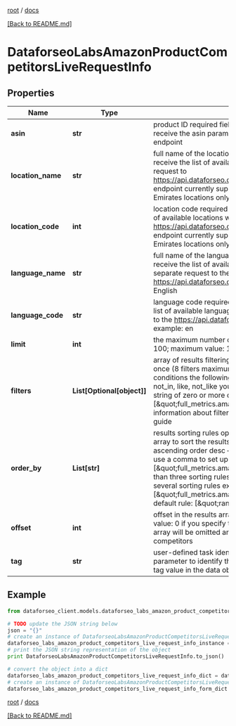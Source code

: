 [root](./../ "root") / [docs](./ "docs")

[[Back to README.md]](./../README.md "[Back to README.md]")

# DataforseoLabsAmazonProductCompetitorsLiveRequestInfo

## Properties

Name | Type | Description | Notes
------------ | ------------- | ------------- | -------------
**asin** | **str** | product ID required field unique product identifier (ASIN) on Amazon; you can receive the asin parameter by making a separate request to the Amazon Products endpoint | [optional]
**location_name** | **str** | full name of the location required field if don’t specify location_code you can receive the list of available locations with their location_name by making a separate request to https://api.dataforseo.com/v3/dataforseo_labs/locations_and_languages; Note: this endpoint currently supports the US, Egypt, Saudi Arabia, and the United Arab Emirates locations only; example: United States | [optional]
**location_code** | **int** | location code required field if don’t specify location_name you can receive the list of available locations with their location_code by making a separate request to https://api.dataforseo.com/v3/dataforseo_labs/locations_and_languages; Note: this endpoint currently supports the US, Egypt, Saudi Arabia, and the United Arab Emirates locations only; example: 2840 | [optional]
**language_name** | **str** | full name of the language required field if don’t specify language_code you can receive the list of available languages with their language_name by making a separate request to the https://api.dataforseo.com/v3/dataforseo_labs/locations_and_languages example: English | [optional]
**language_code** | **str** | language code required field if don’t specify language_name you can receive the list of available languages with their language_code by making a separate request to the https://api.dataforseo.com/v3/dataforseo_labs/locations_and_languages example: en | [optional]
**limit** | **int** | the maximum number of products in the results array optional field default value: 100; maximum value: 1000 | [optional]
**filters** | **List[Optional[object]]** | array of results filtering parameters optional field you can add several filters at once (8 filters maximum) you should set a logical operator and, or between the conditions the following operators are supported: regex, &lt;, &lt;&#x3D;, &gt;, &gt;&#x3D;, &#x3D;, &lt;&gt;, in, not_in, like, not_like you can use the % operator with like and not_like to match any string of zero or more characters example: [\&quot;full_metrics.amazon_serp.pos_1\&quot;,\&quot;&gt;\&quot;, 20] for more information about filters, please refer to Dataforseo Labs – Filters or this help center guide | [optional]
**order_by** | **List[str]** | results sorting rules optional field you can use the same values as in the filters array to sort the results possible sorting types: asc – results will be sorted in the ascending order desc – results will be sorted in the descending order you should use a comma to set up a sorting parameter example: [\&quot;full_metrics.amazon_serp.pos_1,desc\&quot;] note that you can set no more than three sorting rules in a single request you should use a comma to separate several sorting rules example: [\&quot;full_metrics.amazon_serp.pos_1,desc\&quot;,\&quot;avg_position,desc\&quot;] default rule: [\&quot;ranked_serp_element.serp_item.rank_group,asc\&quot;] | [optional]
**offset** | **int** | offset in the results array of returned product competitors optional field default value: 0 if you specify the 10 value, the first ten product competitors in the results array will be omitted and the data will be provided for the successive product competitors | [optional]
**tag** | **str** | user-defined task identifier optional field the character limit is 255 you can use this parameter to identify the task and match it with the result you will find the specified tag value in the data object of the response | [optional]

## Example

```python
from dataforseo_client.models.dataforseo_labs_amazon_product_competitors_live_request_info import DataforseoLabsAmazonProductCompetitorsLiveRequestInfo

# TODO update the JSON string below
json = "{}"
# create an instance of DataforseoLabsAmazonProductCompetitorsLiveRequestInfo from a JSON string
dataforseo_labs_amazon_product_competitors_live_request_info_instance = DataforseoLabsAmazonProductCompetitorsLiveRequestInfo.from_json(json)
# print the JSON string representation of the object
print DataforseoLabsAmazonProductCompetitorsLiveRequestInfo.to_json()

# convert the object into a dict
dataforseo_labs_amazon_product_competitors_live_request_info_dict = dataforseo_labs_amazon_product_competitors_live_request_info_instance.to_dict()
# create an instance of DataforseoLabsAmazonProductCompetitorsLiveRequestInfo from a dict
dataforseo_labs_amazon_product_competitors_live_request_info_form_dict = dataforseo_labs_amazon_product_competitors_live_request_info.from_dict(dataforseo_labs_amazon_product_competitors_live_request_info_dict)
```

  

[root](./../ "root") / [docs](./ "docs")

[[Back to README.md]](./../README.md "[Back to README.md]")